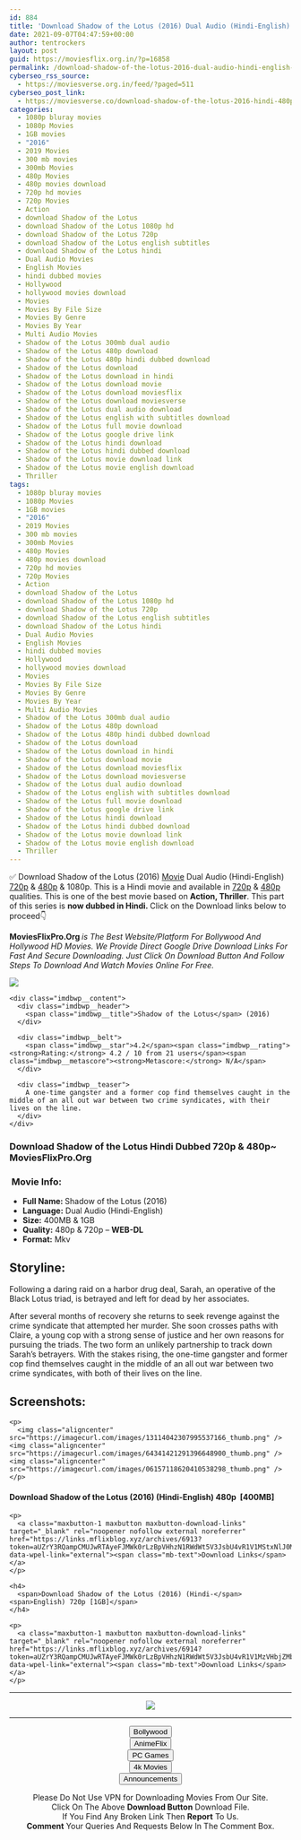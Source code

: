 ```yaml
---
id: 884
title: 'Download Shadow of the Lotus (2016) Dual Audio (Hindi-English) 480p [400MB] || 720p [1GB]'
date: 2021-09-07T04:47:59+00:00
author: tentrockers
layout: post
guid: https://moviesflix.org.in/?p=16858
permalink: /download-shadow-of-the-lotus-2016-dual-audio-hindi-english-480p-400mb-720p-1gb/
cyberseo_rss_source:
  - https://moviesverse.org.in/feed/?paged=511
cyberseo_post_link:
  - https://moviesverse.co/download-shadow-of-the-lotus-2016-hindi-480p-720p/
categories:
  - 1080p bluray movies
  - 1080p Movies
  - 1GB movies
  - "2016"
  - 2019 Movies
  - 300 mb movies
  - 300mb Movies
  - 480p Movies
  - 480p movies download
  - 720p hd movies
  - 720p Movies
  - Action
  - download Shadow of the Lotus
  - download Shadow of the Lotus 1080p hd
  - download Shadow of the Lotus 720p
  - download Shadow of the Lotus english subtitles
  - download Shadow of the Lotus hindi
  - Dual Audio Movies
  - English Movies
  - hindi dubbed movies
  - Hollywood
  - hollywood movies download
  - Movies
  - Movies By File Size
  - Movies By Genre
  - Movies By Year
  - Multi Audio Movies
  - Shadow of the Lotus 300mb dual audio
  - Shadow of the Lotus 480p download
  - Shadow of the Lotus 480p hindi dubbed download
  - Shadow of the Lotus download
  - Shadow of the Lotus download in hindi
  - Shadow of the Lotus download movie
  - Shadow of the Lotus download moviesflix
  - Shadow of the Lotus download moviesverse
  - Shadow of the Lotus dual audio download
  - Shadow of the Lotus english with subtitles download
  - Shadow of the Lotus full movie download
  - Shadow of the Lotus google drive link
  - Shadow of the Lotus hindi download
  - Shadow of the Lotus hindi dubbed download
  - Shadow of the Lotus movie download link
  - Shadow of the Lotus movie english download
  - Thriller
tags:
  - 1080p bluray movies
  - 1080p Movies
  - 1GB movies
  - "2016"
  - 2019 Movies
  - 300 mb movies
  - 300mb Movies
  - 480p Movies
  - 480p movies download
  - 720p hd movies
  - 720p Movies
  - Action
  - download Shadow of the Lotus
  - download Shadow of the Lotus 1080p hd
  - download Shadow of the Lotus 720p
  - download Shadow of the Lotus english subtitles
  - download Shadow of the Lotus hindi
  - Dual Audio Movies
  - English Movies
  - hindi dubbed movies
  - Hollywood
  - hollywood movies download
  - Movies
  - Movies By File Size
  - Movies By Genre
  - Movies By Year
  - Multi Audio Movies
  - Shadow of the Lotus 300mb dual audio
  - Shadow of the Lotus 480p download
  - Shadow of the Lotus 480p hindi dubbed download
  - Shadow of the Lotus download
  - Shadow of the Lotus download in hindi
  - Shadow of the Lotus download movie
  - Shadow of the Lotus download moviesflix
  - Shadow of the Lotus download moviesverse
  - Shadow of the Lotus dual audio download
  - Shadow of the Lotus english with subtitles download
  - Shadow of the Lotus full movie download
  - Shadow of the Lotus google drive link
  - Shadow of the Lotus hindi download
  - Shadow of the Lotus hindi dubbed download
  - Shadow of the Lotus movie download link
  - Shadow of the Lotus movie english download
  - Thriller
---
```

<div class="thecontent clearfix">
  <p>
    ✅ Download Shadow of the Lotus (2016) <a href="https://moviesverse.co/category/movies/" data-wpel-link="internal">Movie</a> Dual Audio (Hindi-English) <a href="https://moviesverse.co/720p-movies/" data-wpel-link="internal">720p</a>&nbsp;&&nbsp;<a href="https://moviesverse.co/480p-movies/" data-wpel-link="internal">480p</a> & 1080p. This is a Hindi movie and available in <a href="https://moviesverse.co/720p-movies/" data-wpel-link="internal">720p</a>&nbsp;&&nbsp;<a href="https://moviesverse.co/480p-movies/" data-wpel-link="internal">480p</a> qualities. This is one of the best movie based on <strong>Action, Thriller</strong>. This part of this series is <strong>now dubbed in <span>Hindi.&nbsp;</span></strong><span>Click on the Download links below to proceed👇</span>
  </p>
  
  <p>
    <strong><span>MoviesFlixPro.Org&nbsp;</span></strong><em>is The Best Website/Platform For Bollywood And Hollywood HD Movies. We Provide Direct Google Drive Download Links For Fast And Secure Downloading. Just Click On Download Button And Follow Steps To&nbsp;Download And Watch Movies Online For Free.</em>
  </p>
  
  <div class="imdbwp imdbwp--movie dark">
    <div class="imdbwp__thumb">
      <a class="imdbwp__link" target="_blank" title="Shadow of the Lotus" href="https://www.imdb.com/title/tt3345528/" rel="nofollow external noopener noreferrer" data-wpel-link="external"><img class="imdbwp__img" src="https://m.media-amazon.com/images/M/MV5BMTQ4ODk1OTc0N15BMl5BanBnXkFtZTgwOTQzNzc2MDE@._V1_SX300.jpg" /></a>
    </div>
    
    <div class="imdbwp__content">
      <div class="imdbwp__header">
        <span class="imdbwp__title">Shadow of the Lotus</span> (2016)
      </div>
      
      <div class="imdbwp__belt">
        <span class="imdbwp__star">4.2</span><span class="imdbwp__rating"><strong>Rating:</strong> 4.2 / 10 from 21 users</span><span class="imdbwp__metascore"><strong>Metascore:</strong> N/A</span>
      </div>
      
      <div class="imdbwp__teaser">
        A one-time gangster and a former cop find themselves caught in the middle of an all out war between two crime syndicates, with their lives on the line.
      </div>
    </div>
  </div>
  
  <h3>
    <span>Download Shadow of the Lotus Hindi Dubbed 720p & 480p~ MoviesFlixPro.Org</span>
  </h3>
  
  <h3>
    <span>&nbsp;Movie Info:&nbsp;</span>
  </h3>
  
  <ul>
    <li>
      <strong>Full Name: </strong>Shadow of the Lotus (2016)
    </li>
    <li>
      <strong>Language:</strong> Dual Audio (Hindi-English)
    </li>
    <li>
      <strong>Size:</strong> 400MB & 1GB
    </li>
    <li>
      <strong>Quality:</strong> 480p & 720p – <span><strong>WEB-DL</strong></span>
    </li>
    <li>
      <strong>Format:</strong>&nbsp;Mkv
    </li>
  </ul>
  
  <h2>
    <span>Storyline:</span>
  </h2>
  
  <p>
    Following a daring raid on a harbor drug deal, Sarah, an operative of the Black Lotus triad, is betrayed and left for dead by her associates.
  </p>
  
  <div>
    After several months of recovery she returns to seek revenge against the crime syndicate that attempted her murder. She soon crosses paths with Claire, a young cop with a strong sense of justice and her own reasons for pursuing the triads. The two form an unlikely partnership to track down Sarah’s betrayers. With the stakes rising, the one-time gangster and former cop find themselves caught in the middle of an all out war between two crime syndicates, with both of their lives on the line.
  </div>
  
  <div class="summary_text">
    <h2>
      <span>Screenshots:</span>
    </h2>
    
    <p>
      <img class="aligncenter" src="https://imagecurl.com/images/13114042307995537166_thumb.png" /><img class="aligncenter" src="https://imagecurl.com/images/64341421291396648900_thumb.png" /><img class="aligncenter" src="https://imagecurl.com/images/06157118620410538298_thumb.png" />
    </p>
  </div>
  
  <div class="inline canwrap">
    <h4>
      <span>Download Shadow of the Lotus (2016) (Hindi-English) </span><span>480p&nbsp; [400MB]</span>
    </h4>
    
    <p>
      <a class="maxbutton-1 maxbutton maxbutton-download-links" target="_blank" rel="noopener nofollow external noreferrer" href="https://links.mflixblog.xyz/archives/6913?token=aUZrY3RQampCMUJwRTAyeFJMWk0rLzBpVHhzN1RWdWt5V3JsbU4vR1V1MStxNlJ0MkE4V0lvN0d5YUdKWEFCUQ" data-wpel-link="external"><span class="mb-text">Download Links</span></a>
    </p>
    
    <h4>
      <span>Download Shadow of the Lotus (2016) (Hindi-</span><span>English) 720p [1GB]</span>
    </h4>
    
    <p>
      <a class="maxbutton-1 maxbutton maxbutton-download-links" target="_blank" rel="noopener nofollow external noreferrer" href="https://links.mflixblog.xyz/archives/6914?token=aUZrY3RQampCMUJwRTAyeFJMWk0rLzBpVHhzN1RWdWt5V3JsbU4vR1V1MzVHbjZMblN0Q1k4OG5DdXdpQTNyQg" data-wpel-link="external"><span class="mb-text">Download Links</span></a>
    </p>
  </div>
</div>

<center>
  </p> 
  
  <hr />
  
  <p>
    <a href="http://gdrivepro.xyz/join.php" data-wpel-link="external" target="_blank" rel="nofollow external noopener noreferrer"><img src="https://i.imgur.com/FhMdWdW.png" /></a>
  </p>
  
  <hr />
  
  <p>
    <a href="https://dogemovies.xyz" target="_blank" data-wpel-link="external" rel="nofollow external noopener noreferrer"><button class="button button5">Bollywood</button></a><br /> <a href="https://animeflix.in" target="_blank" data-wpel-link="external" rel="nofollow external noopener noreferrer"><button class="button button5">AnimeFlix</button></a><br /> <a href="https://gamesflix.net/" target="_blank" data-wpel-link="external" rel="nofollow external noopener noreferrer"><button class="button button5">PC Games</button></a><br /> <a href="https://uhdmovies.in" target="_blank" data-wpel-link="external" rel="nofollow external noopener noreferrer"><button class="button button5">4k Movies</button></a><br /> <a href="https://moviesverse.co/announcements/" target="_blank" data-wpel-link="internal" rel="noopener"><button class="button button5">Announcements</button></a>
  </p>
  
  <div class="alert alert-danger">
    Please Do Not Use VPN for Downloading Movies From Our Site.
  </div>
  
  <div class="alert alert-success">
    Click On The Above <strong>Download Button</strong> Download File.
  </div>
  
  <div class="alert alert-warning">
    If You Find Any Broken Link Then <strong>Report</strong> To Us.
  </div>
  
  <div class="alert alert-info">
    <strong>Comment</strong> Your Queries And Requests Below In The Comment Box.
  </div>
  
  <p>
    </center>
  </p>
